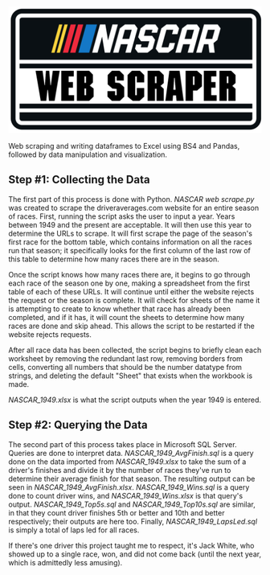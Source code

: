 ![alt text](https://github.com/tylercartwright/nascardata/blob/main/web%20scraper.png?raw=true)

Web scraping and writing dataframes to Excel using BS4 and Pandas, followed by data manipulation and visualization.

## Step #1: Collecting the Data
The first part of this process is done with Python. *NASCAR web scrape.py* was created to scrape the driveraverages.com website for an entire season of races. First, running the script asks the user to input a year. Years between 1949 and the present are acceptable. It will then use this year to determine the URLs to scrape. It will first scrape the page of the season's first race for the bottom table, which contains information on all the races run that season; it specifically looks for the first column of the last row of this table to determine how many races there are in the season.

Once the script knows how many races there are, it begins to go through each race of the season one by one, making a spreadsheet from the first table of each of these URLs. It will continue until either the website rejects the request or the season is complete. It will check for sheets of the name it is attempting to create to know whether that race has already been completed, and if it has, it will count the sheets to determine how many races are done and skip ahead. This allows the script to be restarted if the website rejects requests.

After all race data has been collected, the script begins to briefly clean each worksheet by removing the redundant last row, removing borders from cells, converting all numbers that should be the number datatype from strings, and deleting the default "Sheet" that exists when the workbook is made.

*NASCAR_1949.xlsx* is what the script outputs when the year 1949 is entered.

## Step #2: Querying the Data
The second part of this process takes place in Microsoft SQL Server. Queries are done to interpret data. *NASCAR_1949_AvgFinish.sql* is a query done on the data imported from *NASCAR_1949.xlsx* to take the sum of a driver's finishes and divide it by the number of races they've run to determine their average finish for that season. The resulting output can be seen in *NASCAR_1949_AvgFinish.xlsx*. *NASCAR_1949_Wins.sql* is a query done to count driver wins, and *NASCAR_1949_Wins.xlsx* is that query's output. *NASCAR_1949_Top5s.sql* and *NASCAR_1949_Top10s.sql* are similar, in that they count driver finishes 5th or better and 10th and better respectively; their outputs are here too. Finally, *NASCAR_1949_LapsLed.sql* is simply a total of laps led for all races.

If there's one driver this project taught me to respect, it's Jack White, who showed up to a single race, won, and did not come back (until the next year, which is admittedly less amusing).

